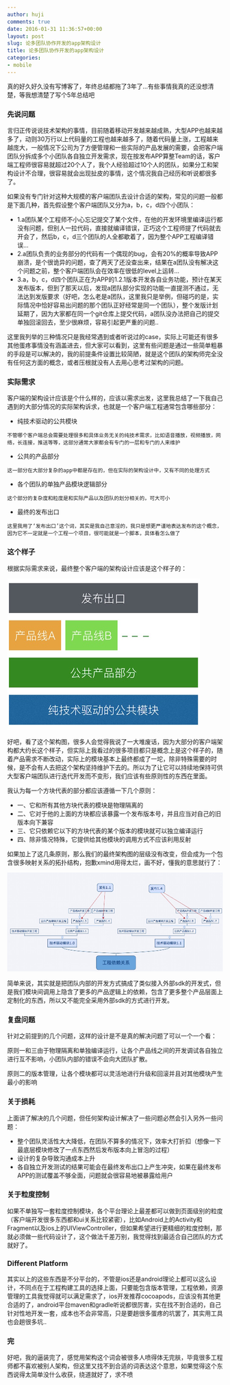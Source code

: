 ```yaml
---
author: huji
comments: true
date: 2016-01-31 11:36:57+00:00
layout: post
slug: 论多团队协作开发的app架构设计
title: 论多团队协作开发的app架构设计
categories:
- mobile
---
```


真的好久好久没有写博客了，年终总结都拖了3年了...有些事情我真的还没想清楚，等我想清楚了写个5年总结吧



### 先说问题

言归正传说说技术架构的事情，目前随着移动开发越来越成熟，大型APP也越来越多了，动则30万行以上代码量的工程也越来越多了，随着代码量上涨，工程越来越庞大，一般情况下公司为了方便管理和一些实际的产品发展的需要，会把客户端团队分拆成多个小团队各自独立开发需求，现在按发布APP算整Team的话，客户端工程师很容易就超过20个人了，我个人经验超过10个人的团队，如果分工和架构设计不合理，很容易就会出现扯皮的事情，这个情况我自己经历和听说都很多了。



如果没有专门针对这种大规模的客户端团队去设计合适的架构，常见的问题一般都是下面几种，首先假设整个客户端团队又分为a，b，c，d四个小团队：

* 1.a团队某个工程师不小心忘记提交了某个文件，在他的开发环境里编译运行都没有问题，但别人一拉代码，直接就编译错误，正巧这个工程师提了代码就去开会了，然后b，c，d三个团队的人全都歇着了，因为整个APP工程编译错误...
* 2.a团队负责的业务部分的代码有一个偶现的bug，会有20%的概率导致APP崩溃，是个很诡异的问题，查了两天了还没查出来，结果在a团队没有解决这个问题之前，整个客户端团队会在效率在很低的level上运转...
* 3.a，b，c，d四个团队正在为APP的1.2.1版本开发各自业务功能，预计在某天发布版本，但到了那天以后，发现a团队部分实现的功能一直提测不通过，无法达到发版要求（好吧，怎么老是a团队，这里我只是举例，但碰巧的是，实际情况中恰好容易出问题的那个团队正好经常是同一个团队），整个发版计划延期了，因为大家都在同一个git仓库上提交代码，a团队没办法把自己的提交单独回滚回去，至少很麻烦，容易引起更严重的问题..

这里我列举的三种情况只是我经常遇到或者听说过的case，实际上可能还有很多其他蛋疼事情没有涵盖进去，但大家可以看到，这里有些问题是通过一些简单粗暴的手段是可以解决的，我的前提条件设置比较简陋，就是这个团队的架构师完全没有任何这方面的概念，或者压根就没有人去用心思考过架构的问题。



### 实际需求

客户端的架构设计应该是个什么样的，应该以需求出发，这里我总结了一下我自己遇到的大部分情况的实际架构诉求，也就是一个客户端工程通常包含哪些部分：

* 纯技术驱动的公共模块

`不管哪个客户端总会需要处理很多和具体业务无关的纯技术需求，比如语音播放，视频播放，网络，长连接，推送等等，这部分通常大家都会有专门的一层和专门的人来维护`

* 公共的产品部分

`这一部分在大部分复杂的app中都是存在的，但在实际的架构设计中，又有不同的处理方式`

* 各个团队的单独产品模块逻辑部分

`这个部分的复杂度和粒度是和实际产品以及团队的划分相关的，可大可小`

* 最终的发布出口

`这里我用了‘发布出口’这个词，其实是我自己意淫的，我只是想更严谨地表达发布的这个概念，因为它不一定就是一个工程一个项目，很可能就是一个脚本，具体看怎么做了`



### 这个样子

根据实际需求来说，最终整个客户端的架构设计应该是这个样子的：

![架构图](/images/arch.jpeg)

好吧，看了这个架构图，很多人会觉得我说了一大堆废话，因为大部分的客户端架构都大约长这个样子，但实际上我看过的很多项目都只是概念上是这个样子的，随着产品需求不断改动，实际上的模块基本上最终都成了一坨，除非特殊需要的时候，是不会有人去把这个架构坚持维护下去的。所以为了让它可以持续地保持可供大型客户端团队进行迭代开发而不变形，我们应该有些原则性的东西在里面。



我认为每一个方块代表的部分都应该遵循一下几个原则：

* 一、它和所有其他方块代表的模块是物理隔离的
* 二、它对于他的上面的方块都应该暴露一个发布版本号，并且应当对自己的旧版本向下兼容
* 三、它只依赖它以下的方块代表的某个版本的模块就可以独立编译运行
* 四、除非情况特殊，它提供给其他模块的调用方式不应该利用反射



如果加上了这几条原则，那么我们的最终架构图的层级没有改变，但会成为一个包含很多映射关系的拓扑结构，抱歉xmind用得太烂，画不好，懂我的意思就行了：

![架构图2](/images/arch1.jpeg)

简单来说，其实就是把团队内部的开发方式搞成了类似接入外部sdk的开发式，但是我们模块间调用上隐含了更多的产品逻辑上的依赖，包含了更多整个产品层面上定制化的东西，所以又不能完全采用外部sdk的方式进行开发。



### 复盘问题

针对之前提到的几个问题，这样的设计是不是真的解决问题了可以一个一个看：

原则一和三由于物理隔离和单独编译运行，让各个产品线之间的开发调试各自独立进行互不影响，小团队内部的错误不会向大团队扩散。

原则二的版本管理，让各个模块都可以灵活地进行升级和回滚并且对其他模块产生最小的影响



### 关于损耗

上面讲了解决的几个问题，但任何架构设计解决了一些问题必然会引入另外一些问题：

* 整个团队灵活性大大降低，在团队不算多的情况下，效率大打折扣（想像一下最底层模块修改了一点东西然后发布版本向上冒泡的过程）
* 设计的复杂导致沟通成本上升
* 各自独立开发测试的结果可能会在最终发布出口上产生冲突，如果在最终发布APP的测试覆盖不够全面，问题就会很容易地被暴露给用户



### 关于粒度控制

如果不单独写一套粒度控制模块，各个平台理论上最差都可以做到页面级别的粒度（客户端开发很多东西都和ui关系比较紧密），比如Android上的Activity和Fragment以及ios上的UIViewController，但如果希望进行更精细的粒度控制，那就必须做一些代码设计了，这个做法千差万别，我觉得找到最适合自己团队的方式就好了。



### Different Platform

其实以上的这些东西是不分平台的，不管是ios还是android理论上都可以这么设计，不同点在于工程构建工具的选择上面，只要能包含版本管理，工程依赖，资源管理的工具我觉得就可以满足需求了，ios开发推荐cocoapods，应该没有其他更合适的了，android平台maven和gradle听说都很厉害，实在找不到合适的，自己针对性地开发一套，成本也不会非常高，只是要趟很多蛋疼的坑罢了，其实用工具也会趟很多坑..



### 完

好吧，我的逼装完了，感觉用架构这个词会被很多人喷得体无完肤，毕竟很多工程师都不喜欢被别人架构，但这里又找不到合适的词表达这个意思，如果觉得这个东西说得太简单没什么收获，绕道就好了，求不喷